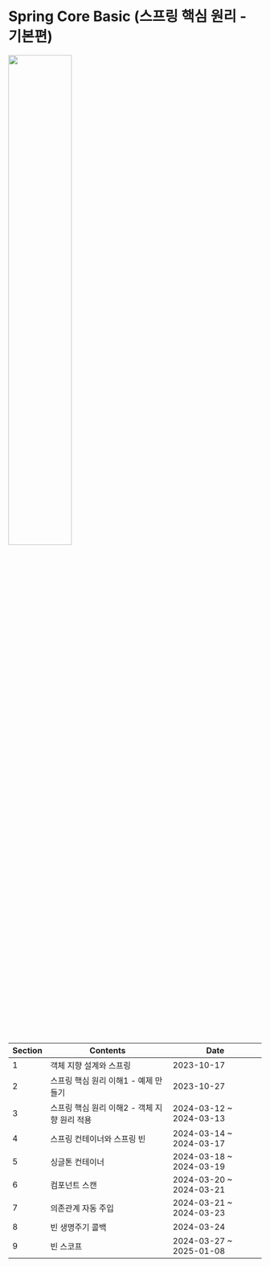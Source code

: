 # Spring Core Basic (스프링 핵심 원리 - 기본편)

<img width="50%" src="https://cdn.inflearn.com/public/courses/325969/cover/2868c757-5886-4508-a140-7cb68a83dfd8/325969-eng.png">

| Section | Contents | Date |
| --- | --- | --- |
| 1 | 객체 지향 설계와 스프링 | 2023-10-17 |
| 2 | 스프링 핵심 원리 이해1 - 예제 만들기 | 2023-10-27 |
| 3 | 스프링 핵심 원리 이해2 - 객체 지향 원리 적용 | 2024-03-12 ~ 2024-03-13 |
| 4 | 스프링 컨테이너와 스프링 빈 | 2024-03-14 ~ 2024-03-17 |
| 5 | 싱글톤 컨테이너 | 2024-03-18 ~ 2024-03-19 |
| 6 | 컴포넌트 스캔 | 2024-03-20 ~ 2024-03-21 |
| 7 | 의존관계 자동 주입 | 2024-03-21 ~ 2024-03-23 |
| 8 | 빈 생명주기 콜백 | 2024-03-24 |
| 9 | 빈 스코프 | 2024-03-27 ~ 2025-01-08 |
